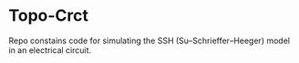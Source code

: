 # Topo-Crct
Repo constains code for simulating the SSH (Su–Schrieffer–Heeger) model in an electrical circuit.
